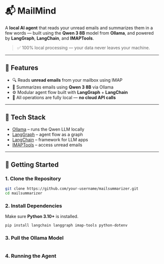 # 📬 MailMind

A **local AI agent** that reads your unread emails and summarizes them in a few words — built using the **Qwen 3 8B** model from **Ollama**, and powered by **LangGraph**, **LangChain**, and **IMAPTools**.

> ✅ 100% local processing — your data never leaves your machine.

---

## 🔧 Features

- 🔍 Reads **unread emails** from your mailbox using IMAP
- 🧠 Summarizes emails using **Qwen 3 8B** via Ollama
- ⚙️ Modular agent flow built with **LangGraph** + **LangChain**
- 🔐 All operations are fully local — **no cloud API calls**

---

## 🧱 Tech Stack

- [Ollama](https://ollama.com) – runs the Qwen LLM locally
- [LangGraph](https://www.langgraph.dev/) – agent flow as a graph
- [LangChain](https://www.langchain.com/) – framework for LLM apps
- [IMAPTools](https://imap-tools.readthedocs.io/) – access unread emails

---

## 🚀 Getting Started

### 1. Clone the Repository

```bash
git clone https://github.com/your-username/mailsummarizer.git
cd mailsummarizer
```

### 2. Install Dependencies

Make sure **Python 3.10+** is installed.

```bash
pip install langchain langgraph imap-tools python-dotenv
```
### 3. Pull the Ollama Model 
```ollama pull qwen:8b
```

### 4. Running the Agent
```python run_agent.py
```
